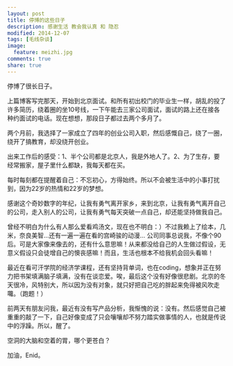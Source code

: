 ```yaml
---
layout: post
title: 停博的这些日子
description: 感谢生活 教会我认真 和 隐忍
modified: 2014-12-07
tags: [毛线杂谈]
image:
  feature: meizhi.jpg
comments: true
share: true
---
```


停博了很长日子。

上篇博客写完那天，开始到北京面试。和所有初出校门的毕业生一样，胡乱的投了许多简历，绕着圈的坐10号线，一下午能去三家公司面试，面试的路上还在接各种约面试的电话。现在想想，那段日子都过去两个多月了。

两个月前，我选择了一家成立了四年的创业公司入职，然后感慨自己，绕了一圈，绕开了搞教育，却没绕开创业。

出来工作后的感受：1、半个公司都是北京人，我是外地人了。2、为了生存，要经常搬家，屋子里什么都缺，我每天都在买。

每时每刻都在提醒着自己：不忘初心，方得始终。所以不会被生活中的小事打扰到，因为22岁的热情和22岁的梦想。

感谢这个奇妙数字的年纪，让我有勇气离开家乡，来到北京，让我有勇气离开自己的公司，走入别人的公司，让我有勇气每天突破一点自己，却还能坚持做我自己。

曾经不明白为什么有人那么爱看鸡汤文，现在也不明白：）不过我赖上了绘本，几米，奈良美智…还有一遍一遍在看的宫崎骏的动漫… 公司同事总说我，不像个90后。可是大家像来像去的，还有什么意思嘛！从来都没给自己的人生做过假设，无意义假设只会徒增自己的懊丧感嘛！而且，生活也根本不给我机会回头看嘛！

最近在看可汗学院的经济学课程，还有坚持背单词，也在coding，想象并正在努力把书架填满脑子填满，没有在谈恋爱。唉，最后这个没有好像很悲剧。北京的冬天很冷，风特别大，所以因为没有对象，就只好把自己吃的胖起来免得被风吹走囖。（跑题！）

前两天有朋友问我，最近有没有写产品分析，我惭愧的说：没有。然后感觉自己被重重的敲了一下，自己好像变成了只会嚷嚷却不努力踏实做事情的人，也就是传说中的浮躁。所以，醒了。

空洞的大脑和空着的胃，哪个更苍白？

加油，Enid。